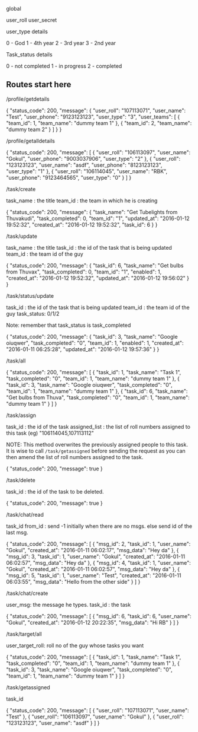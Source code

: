 global 

user_roll
user_secret


user_type details

0 - God
1 - 4th year
2 - 3rd year
3 - 2nd year

Task_status details 

0 - not completed
1 - in progress
2 - completed

## Routes start here

/profile/getdetails

{
  "status_code": 200,
  "message": {
    "user_roll": "107113071",
    "user_name": "Test",
    "user_phone": "9123123123",
    "user_type": "3",
    "user_teams": [
      {
        "team_id": 1,
        "team_name": "dummy team 1"
      },
      {
        "team_id": 2,
        "team_name": "dummy team 2"
      }
    ]
  }
}

/profile/getalldetails

{
  "status_code": 200,
  "message": [
    {
      "user_roll": "106113097",
      "user_name": "Gokul",
      "user_phone": "9003037906",
      "user_type": "2"
    },
    {
      "user_roll": "123123123",
      "user_name": "asdf",
      "user_phone": "8123123123",
      "user_type": "1"
    },
    {
      "user_roll": "106114045",
      "user_name": "RBK",
      "user_phone": "9123464565",
      "user_type": "0"
    }
  ]
}

/task/create

task_name : the title
team_id : the team in which he is creating

{
  "status_code": 200,
  "message": {
    "task_name": "Get Tubelights from Thuvakudi",
    "task_completed": 0,
    "team_id": "1",
    "updated_at": "2016-01-12 19:52:32",
    "created_at": "2016-01-12 19:52:32",
    "task_id": 6
  }
}

/task/update

task_name : the title
task_id : the id of the task that is being updated
team_id : the team id of the guy

{
  "status_code": 200,
  "message": {
    "task_id": 6,
    "task_name": "Get bulbs from Thuvax",
    "task_completed": 0,
    "team_id": "1",
    "enabled": 1,
    "created_at": "2016-01-12 19:52:32",
    "updated_at": "2016-01-12 19:56:02"
  }
}

/task/status/update

task_id : the id of the task that is being updated
team_id : the team id of the guy
task_status: 0/1/2

Note: remember that task_status is task_completed

{
  "status_code": 200,
  "message": {
    "task_id": 3,
    "task_name": "Google oiuqwer",
    "task_completed": "0",
    "team_id": 1,
    "enabled": 1,
    "created_at": "2016-01-11 06:25:28",
    "updated_at": "2016-01-12 19:57:36"
  }
}

/task/all

{
  "status_code": 200,
  "message": [
    {
      "task_id": 1,
      "task_name": "Task 1",
      "task_completed": "0",
      "team_id": 1,
      "team_name": "dummy team 1"
    },
    {
      "task_id": 3,
      "task_name": "Google oiuqwer",
      "task_completed": "0",
      "team_id": 1,
      "team_name": "dummy team 1"
    },
    {
      "task_id": 6,
      "task_name": "Get bulbs from Thuva",
      "task_completed": "0",
      "team_id": 1,
      "team_name": "dummy team 1"
    }
  ]
}

/task/assign

task_id : the id of the task
assigned_list : the list of roll numbers assigned to this task (eg) "106114045,107113112"

NOTE: This method overwrites the previously assigned people to this task.
It is wise to call `/task/getassigned` before sending the request as you can then amend 
the list of roll numbers assigned to the task.

{
  "status_code": 200,
  "message": true
}

/task/delete

task_id : the id of the task to be deleted.

{
  "status_code": 200,
  "message": true
}

/task/chat/read

task_id
from_id : send -1 initially when there are no msgs. else send id of the last msg.

{
  "status_code": 200,
  "message": [
    {
      "msg_id": 2,
      "task_id": 1,
      "user_name": "Gokul",
      "created_at": "2016-01-11 06:02:17",
      "msg_data": "Hey da"
    },
    {
      "msg_id": 3,
      "task_id": 1,
      "user_name": "Gokul",
      "created_at": "2016-01-11 06:02:57",
      "msg_data": "Hey da"
    },
    {
      "msg_id": 4,
      "task_id": 1,
      "user_name": "Gokul",
      "created_at": "2016-01-11 06:02:57",
      "msg_data": "Hey da"
    },
    {
      "msg_id": 5,
      "task_id": 1,
      "user_name": "Test",
      "created_at": "2016-01-11 06:03:55",
      "msg_data": "Hello from the other side"
    }
  ]
}

/task/chat/create

user_msg: the message he types.
task_id : the task

{
  "status_code": 200,
  "message": [
    {
      "msg_id": 6,
      "task_id": 6,
      "user_name": "Gokul",
      "created_at": "2016-01-12 20:22:35",
      "msg_data": "Hi RB"
    }
  ]
}

/task/target/all

user_target_roll: roll no of the guy whose tasks you want

{
  "status_code": 200,
  "message": [
    {
      "task_id": 1,
      "task_name": "Task 1",
      "task_completed": "0",
      "team_id": 1,
      "team_name": "dummy team 1"
    },
    {
      "task_id": 3,
      "task_name": "Google oiuqwer",
      "task_completed": "0",
      "team_id": 1,
      "team_name": "dummy team 1"
    }
  ]
}

/task/getassigned

task_id

{
  "status_code": 200,
  "message": [
    {
      "user_roll": "107113071",
      "user_name": "Test"
    },
    {
      "user_roll": "106113097",
      "user_name": "Gokul"
    },
    {
      "user_roll": "123123123",
      "user_name": "asdf"
    }
  ]
}